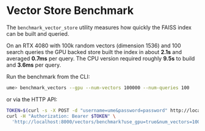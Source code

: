 # Vector Store Benchmark

The `benchmark_vector_store` utility measures how quickly the FAISS index can be built and queried.

On an RTX 4080 with 100k random vectors (dimension 1536) and 100 search queries the GPU backed store built the index in about **2.1s** and averaged **0.7ms** per query. The CPU version required roughly **9.5s** to build and **3.6ms** per query.

Run the benchmark from the CLI:

```bash
ume> benchmark_vectors --gpu --num-vectors 100000 --num-queries 100
```

or via the HTTP API:

```bash
TOKEN=$(curl -s -X POST -d "username=ume&password=password" http://localhost:8000/token | jq -r .access_token)
curl -H "Authorization: Bearer $TOKEN" \
  'http://localhost:8000/vectors/benchmark?use_gpu=true&num_vectors=100000&num_queries=100'
```
